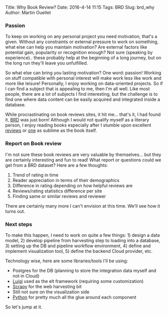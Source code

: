Title: Why Book Review?
Date: 2016-4-14 11:15
Tags: BRD
Slug: brd_why
Author: Martin Ouellet
<!-- Status: draft -->

### Passion

To keep on working on any personal project you need motivation, that's a given. Without any constraints or external pressure to work on something, what else can help you maintain motivation? Are external factors like potential gain, popularity or recognition enough? Not sure (speaking by experience).. these probably help at the beginning of a long journey, but on the long run they'll leave you unfulfilled.

So what else can bring you lasting motivation? One word: passion!  Working on stuff compatible with personal interest will make work less like work and more like leisure! Personally, I enjoy working on data-oriented projects. So if I can find a subject that is appealing to me, then I'm all well. Like most people, there are a lot of subjects I find interesting, but the challenge is to find one where data content can be easily acquired and integrated inside a database.

While procrastinating on book reviews sites, it hit me... that's it, I had found it, [BRD]({filename}pages/Home.md) was just born!  Although I would not qualify myself as a literary person, I enjoy reading books especially after I stumble upon excellent [reviews](https://www.librarything.com/profile_reviews.php?view=arouse77) or [one](https://www.goodreads.com/review/show/9230871?book_show_action=true&from_review_page=1) as sublime as the book itself.


### Report on Book review

I'm not sure these book reviews are very valuable by themselves... but they are certainly interesting and fun to read!  What report or questions could we get from a BRD dataset?  Here are a few thoughts:

1. Trend of rating in time
2. Reader appreciation in terms of their demographics
3. Difference in rating depending on how helpful reviews are
4. Reviews/rating statistics difference per site
5. Finding same or similar reviews and reviewer

There are certainly many more I can't envision at this time. We'll see how it turns out.

### Next steps

To make this happen, I need to work on quite a few things: 1) design a data model, 2) develop pipeline from harvesting step to loading into a database, 3) setting up the DB and pipeline workflow environment, 4) define and implement visualization tool, 5) define the backend Cloud provider, etc.    

Technology wise, here are some libraries/tools I'll be using:

* Postgres for the DB (planning to store the integration data myself and not in Cloud)
* [Luigi](https://github.com/spotify/luigi) used as the elt framework (requiring some customization)
* [Scrapy](scrapy.org) for the web harvesting bit
* Still not sure on the visualization side
* [Python](https://www.python.org) for pretty much all the glue around each component

So let's jump at it.
